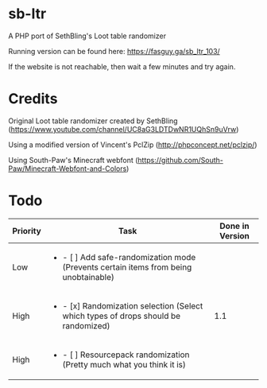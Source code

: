 # sb-ltr
A PHP port of SethBling's Loot table randomizer


Running version can be found here: https://fasguy.ga/sb_ltr_103/

If the website is not reachable, then wait a few minutes and try again.



# Credits
Original Loot table randomizer created by SethBling (https://www.youtube.com/channel/UC8aG3LDTDwNR1UQhSn9uVrw)

Using a modified version of Vincent's PclZip (http://phpconcept.net/pclzip/)

Using South-Paw's Minecraft webfont (https://github.com/South-Paw/Minecraft-Webfont-and-Colors)

# Todo
Priority | Task | Done in Version
------------ | ------------- | -------------
Low | <ul><li>- [ ] Add safe-randomization mode (Prevents certain items from being unobtainable)</li></ul> | 
High | <ul><li>- [x] Randomization selection (Select which types of drops should be randomized)</li></ul> | 1.1
High | <ul><li>- [ ] Resourcepack randomization (Pretty much what you think it is)</li></ul> | 
